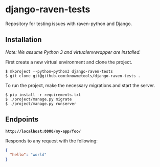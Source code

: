 # django-raven-tests

Repository for testing issues with raven-python and Django.


## Installation

*Note: We assume Python 3 and virtualenvwrapper are installed.*

First create a new virtual environment and clone the project.

```shell
$ mkproject --python=python3 django-raven-tests
$ git clone git@github.com:knowmetools/django-raven-tests .
```

To run the project, make the necessary migrations and start the server.

```shell
$ pip install -r requirements.txt
$ ./project/manage.py migrate
$ ./project/manage.py runserver
```

## Endpoints

**`http://localhost:8000/my-app/foo/`**

Responds to any request with the following:

```json
{
  "hello": "world"
}
```
